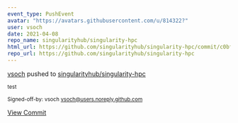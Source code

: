 ```yaml
---
event_type: PushEvent
avatar: "https://avatars.githubusercontent.com/u/814322?"
user: vsoch
date: 2021-04-08
repo_name: singularityhub/singularity-hpc
html_url: https://github.com/singularityhub/singularity-hpc/commit/c0bf15ac2e34511f4a57f9fbc6e4386ff57e7b7d
repo_url: https://github.com/singularityhub/singularity-hpc
---
```


<a href='https://github.com/vsoch' target='_blank'>vsoch</a> pushed to <a href='https://github.com/singularityhub/singularity-hpc' target='_blank'>singularityhub/singularity-hpc</a>

<small>test

Signed-off-by: vsoch <vsoch@users.noreply.github.com></small>

<a href='https://github.com/singularityhub/singularity-hpc/commit/c0bf15ac2e34511f4a57f9fbc6e4386ff57e7b7d' target='_blank'>View Commit</a>